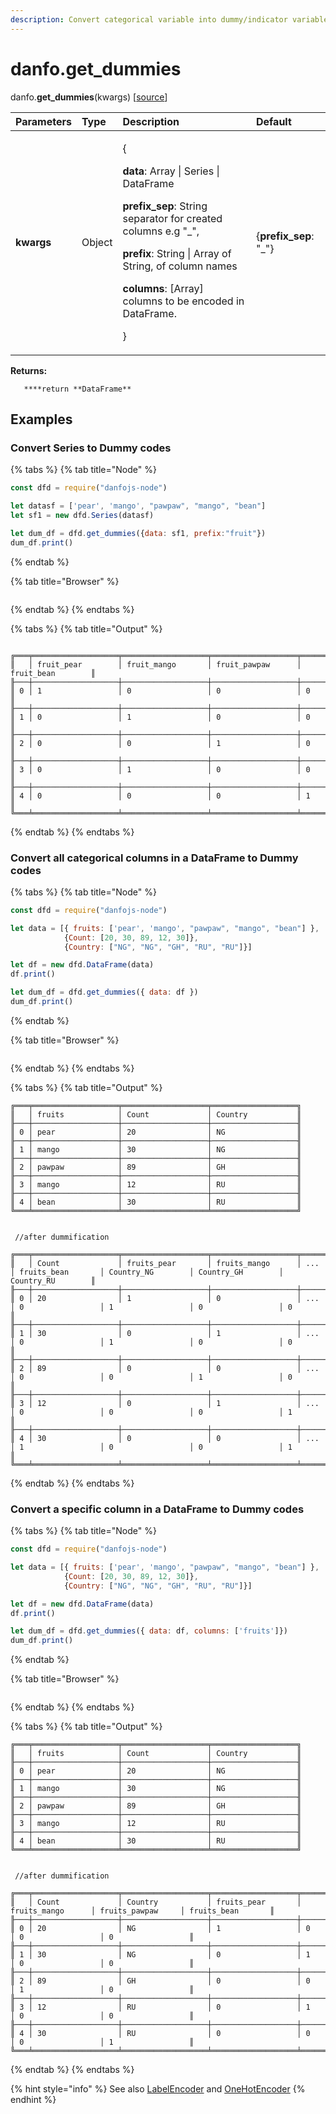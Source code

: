 ```yaml
---
description: Convert categorical variable into dummy/indicator variables.
---
```


# danfo.get\_dummies

danfo.**get\_dummies**\(kwargs\) \[[source](https://github.com/opensource9ja/danfojs/blob/fe56860b0a303d218d60ba71dee6abf594401556/danfojs/src/core/frame.js#L254)\]

<table>
  <thead>
    <tr>
      <th style="text-align:left">Parameters</th>
      <th style="text-align:left">Type</th>
      <th style="text-align:left">Description</th>
      <th style="text-align:left">Default</th>
    </tr>
  </thead>
  <tbody>
    <tr>
      <td style="text-align:left"><b>kwargs</b>
      </td>
      <td style="text-align:left">Object</td>
      <td style="text-align:left">
        <p>{</p>
        <p><b>data</b>: Array | Series | DataFrame</p>
        <p><b>prefix_sep</b>: String separator for created columns e.g &quot;_&quot;,</p>
        <p><b>prefix</b>: String | Array of String, of column names</p>
        <p><b>columns</b>: [Array] columns to be encoded in DataFrame.</p>
        <p>}</p>
      </td>
      <td style="text-align:left">{<b>prefix_sep</b>: &quot;_&quot;}</td>
    </tr>
  </tbody>
</table>

**Returns:**

       ****return **DataFrame**

## **Examples**

### **Convert Series to Dummy codes**

{% tabs %}
{% tab title="Node" %}
```javascript
const dfd = require("danfojs-node")

let datasf = ['pear', 'mango', "pawpaw", "mango", "bean"]
let sf1 = new dfd.Series(datasf)

let dum_df = dfd.get_dummies({data: sf1, prefix:"fruit"})
dum_df.print()
```
{% endtab %}

{% tab title="Browser" %}
```

```
{% endtab %}
{% endtabs %}

{% tabs %}
{% tab title="Output" %}
```text

╔═══╤═══════════════════╤═══════════════════╤═══════════════════╤═══════════════════╗
║   │ fruit_pear        │ fruit_mango       │ fruit_pawpaw      │ fruit_bean        ║
╟───┼───────────────────┼───────────────────┼───────────────────┼───────────────────╢
║ 0 │ 1                 │ 0                 │ 0                 │ 0                 ║
╟───┼───────────────────┼───────────────────┼───────────────────┼───────────────────╢
║ 1 │ 0                 │ 1                 │ 0                 │ 0                 ║
╟───┼───────────────────┼───────────────────┼───────────────────┼───────────────────╢
║ 2 │ 0                 │ 0                 │ 1                 │ 0                 ║
╟───┼───────────────────┼───────────────────┼───────────────────┼───────────────────╢
║ 3 │ 0                 │ 1                 │ 0                 │ 0                 ║
╟───┼───────────────────┼───────────────────┼───────────────────┼───────────────────╢
║ 4 │ 0                 │ 0                 │ 0                 │ 1                 ║
╚═══╧═══════════════════╧═══════════════════╧═══════════════════╧═══════════════════╝
```
{% endtab %}
{% endtabs %}

### **Convert all categorical columns in a DataFrame to Dummy codes**

{% tabs %}
{% tab title="Node" %}
```javascript
const dfd = require("danfojs-node")

let data = [{ fruits: ['pear', 'mango', "pawpaw", "mango", "bean"] },
            {Count: [20, 30, 89, 12, 30]},
            {Country: ["NG", "NG", "GH", "RU", "RU"]}]

let df = new dfd.DataFrame(data)
df.print()

let dum_df = dfd.get_dummies({ data: df })
dum_df.print()
```
{% endtab %}

{% tab title="Browser" %}
```

```
{% endtab %}
{% endtabs %}

{% tabs %}
{% tab title="Output" %}
```text
╔═══╤═══════════════════╤═══════════════════╤═══════════════════╗
║   │ fruits            │ Count             │ Country           ║
╟───┼───────────────────┼───────────────────┼───────────────────╢
║ 0 │ pear              │ 20                │ NG                ║
╟───┼───────────────────┼───────────────────┼───────────────────╢
║ 1 │ mango             │ 30                │ NG                ║
╟───┼───────────────────┼───────────────────┼───────────────────╢
║ 2 │ pawpaw            │ 89                │ GH                ║
╟───┼───────────────────┼───────────────────┼───────────────────╢
║ 3 │ mango             │ 12                │ RU                ║
╟───┼───────────────────┼───────────────────┼───────────────────╢
║ 4 │ bean              │ 30                │ RU                ║
╚═══╧═══════════════════╧═══════════════════╧═══════════════════╝


 //after dummification

╔═══╤═══════════════════╤═══════════════════╤═══════════════════╤═══════════════════╤═══════════════════╤═══════════════════╤═══════════════════╤═══════════════════╗
║   │ Count             │ fruits_pear       │ fruits_mango      │ ...               │ fruits_bean       │ Country_NG        │ Country_GH        │ Country_RU        ║
╟───┼───────────────────┼───────────────────┼───────────────────┼───────────────────┼───────────────────┼───────────────────┼───────────────────┼───────────────────╢
║ 0 │ 20                │ 1                 │ 0                 │ ...               │ 0                 │ 1                 │ 0                 │ 0                 ║
╟───┼───────────────────┼───────────────────┼───────────────────┼───────────────────┼───────────────────┼───────────────────┼───────────────────┼───────────────────╢
║ 1 │ 30                │ 0                 │ 1                 │ ...               │ 0                 │ 1                 │ 0                 │ 0                 ║
╟───┼───────────────────┼───────────────────┼───────────────────┼───────────────────┼───────────────────┼───────────────────┼───────────────────┼───────────────────╢
║ 2 │ 89                │ 0                 │ 0                 │ ...               │ 0                 │ 0                 │ 1                 │ 0                 ║
╟───┼───────────────────┼───────────────────┼───────────────────┼───────────────────┼───────────────────┼───────────────────┼───────────────────┼───────────────────╢
║ 3 │ 12                │ 0                 │ 1                 │ ...               │ 0                 │ 0                 │ 0                 │ 1                 ║
╟───┼───────────────────┼───────────────────┼───────────────────┼───────────────────┼───────────────────┼───────────────────┼───────────────────┼───────────────────╢
║ 4 │ 30                │ 0                 │ 0                 │ ...               │ 1                 │ 0                 │ 0                 │ 1                 ║
╚═══╧═══════════════════╧═══════════════════╧═══════════════════╧═══════════════════╧═══════════════════╧═══════════════════╧═══════════════════╧═══════════════════╝
```
{% endtab %}
{% endtabs %}

### **Convert a specific column in a DataFrame to Dummy codes**

{% tabs %}
{% tab title="Node" %}
```javascript
const dfd = require("danfojs-node")

let data = [{ fruits: ['pear', 'mango', "pawpaw", "mango", "bean"] },
            {Count: [20, 30, 89, 12, 30]},
            {Country: ["NG", "NG", "GH", "RU", "RU"]}]

let df = new dfd.DataFrame(data)
df.print()

let dum_df = dfd.get_dummies({ data: df, columns: ['fruits']})
dum_df.print()
```
{% endtab %}

{% tab title="Browser" %}
```

```
{% endtab %}
{% endtabs %}

{% tabs %}
{% tab title="Output" %}
```text
╔═══╤═══════════════════╤═══════════════════╤═══════════════════╗
║   │ fruits            │ Count             │ Country           ║
╟───┼───────────────────┼───────────────────┼───────────────────╢
║ 0 │ pear              │ 20                │ NG                ║
╟───┼───────────────────┼───────────────────┼───────────────────╢
║ 1 │ mango             │ 30                │ NG                ║
╟───┼───────────────────┼───────────────────┼───────────────────╢
║ 2 │ pawpaw            │ 89                │ GH                ║
╟───┼───────────────────┼───────────────────┼───────────────────╢
║ 3 │ mango             │ 12                │ RU                ║
╟───┼───────────────────┼───────────────────┼───────────────────╢
║ 4 │ bean              │ 30                │ RU                ║
╚═══╧═══════════════════╧═══════════════════╧═══════════════════╝


 //after dummification

╔═══╤═══════════════════╤═══════════════════╤═══════════════════╤═══════════════════╤═══════════════════╤═══════════════════╗
║   │ Count             │ Country           │ fruits_pear       │ fruits_mango      │ fruits_pawpaw     │ fruits_bean       ║
╟───┼───────────────────┼───────────────────┼───────────────────┼───────────────────┼───────────────────┼───────────────────╢
║ 0 │ 20                │ NG                │ 1                 │ 0                 │ 0                 │ 0                 ║
╟───┼───────────────────┼───────────────────┼───────────────────┼───────────────────┼───────────────────┼───────────────────╢
║ 1 │ 30                │ NG                │ 0                 │ 1                 │ 0                 │ 0                 ║
╟───┼───────────────────┼───────────────────┼───────────────────┼───────────────────┼───────────────────┼───────────────────╢
║ 2 │ 89                │ GH                │ 0                 │ 0                 │ 1                 │ 0                 ║
╟───┼───────────────────┼───────────────────┼───────────────────┼───────────────────┼───────────────────┼───────────────────╢
║ 3 │ 12                │ RU                │ 0                 │ 1                 │ 0                 │ 0                 ║
╟───┼───────────────────┼───────────────────┼───────────────────┼───────────────────┼───────────────────┼───────────────────╢
║ 4 │ 30                │ RU                │ 0                 │ 0                 │ 0                 │ 1                 ║
╚═══╧═══════════════════╧═══════════════════╧═══════════════════╧═══════════════════╧═══════════════════╧═══════════════════╝
```
{% endtab %}
{% endtabs %}

{% hint style="info" %}
See also [LabelEncoder](danfo.labelencoder.md) and [OneHotEncoder](danfo.onehotencoder.md)
{% endhint %}

